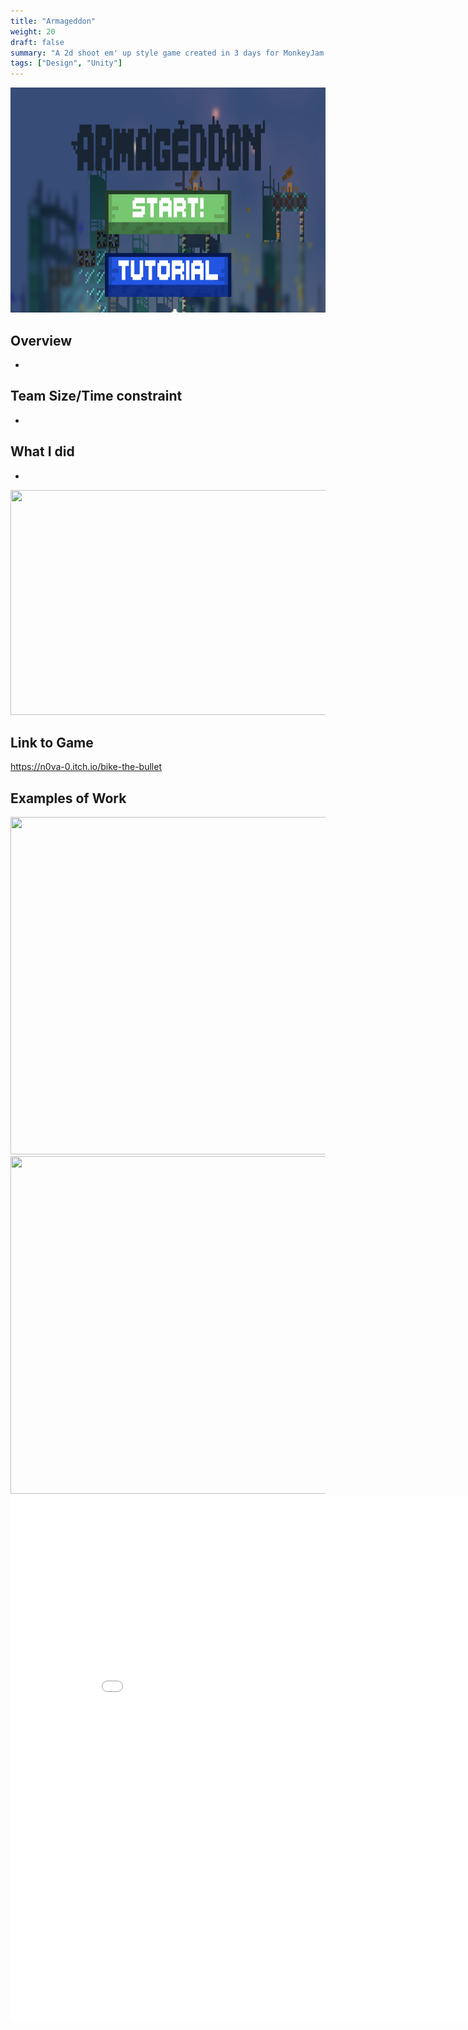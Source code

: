 ```yaml
---
title: "Armageddon"
weight: 20
draft: false
summary: "A 2d shoot em' up style game created in 3 days for MonkeyJam 2024"
tags: ["Design", "Unity"]
---
```

<p><img src="featured.png" width="640" height = "360"></p>

## Overview
- 

## Team Size/Time constraint
-

## What I did
- 
<p><img src="btb2.png" width="640" height = "360"></p>

## Link to Game

https://n0va-0.itch.io/bike-the-bullet

## Examples of Work

<picture>
  <img src="Tutorial Miro.png" width="960" height="540">
</picture>

<picture>
  <img src="Music Game Game Loop.png"width="960" height="540">
</picture>

<embed src="D.d.2. Music Game Overview v2.docx - Google Docs.pdf" type="application/pdf" width="892" height="842"/>
